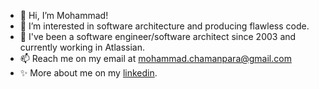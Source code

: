 - 👋 Hi, I’m Mohammad!
- 👀 I’m interested in software architecture and producing flawless code. 
- 🌱 I've been a software engineer/software architect since 2003 and currently working in Atlassian.
- 📫 Reach me on my email at mohammad.chamanpara@gmail.com
- ✨ More about me on my [linkedin](https://www.linkedin.com/in/mohammadchamanpara/). 

<!---
MohammadChamanpara/MohammadChamanpara is a ✨ special ✨ repository because its `README.md` (this file) appears on your GitHub profile.
You can click the Preview link to take a look at your changes.
--->
